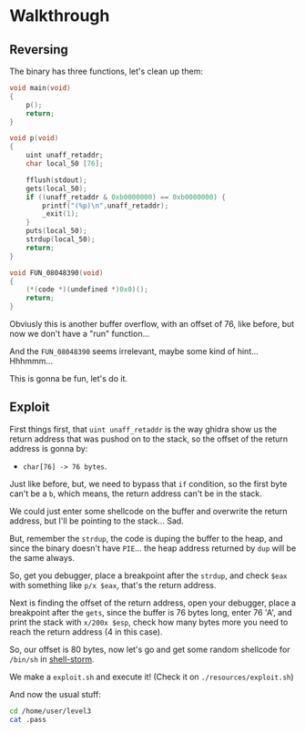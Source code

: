# Walkthrough

## Reversing

The binary has three functions, let's clean up them:
```c
void main(void)
{
    p();
    return;
}

void p(void)
{
    uint unaff_retaddr;
    char local_50 [76];

    fflush(stdout);
    gets(local_50);
    if ((unaff_retaddr & 0xb0000000) == 0xb0000000) {
        printf("(%p)\n",unaff_retaddr);
        _exit(1);
    }
    puts(local_50);
    strdup(local_50);
    return;
}

void FUN_08048390(void)
{
    (*(code *)(undefined *)0x0)();
    return;
}
```

Obviusly this is another buffer overflow, with an offset of 76, like before,
but now we don't have a "run" function...

And the `FUN_08048390` seems irrelevant, maybe some kind of hint... Hhhmmm...

This is gonna be fun, let's do it.

## Exploit

First things first, that `uint unaff_retaddr` is the way ghidra show us the
return address that was pushod on to the stack, so the offset of the return
address is gonna by:
- `char[76] -> 76 bytes`.

Just like before, but, we need to bypass that `if` condition, so the first byte
can't be a `b`, which means, the return address can't be in the stack.

We could just enter some shellcode on the buffer and overwrite the return
address, but I'll be pointing to the stack... Sad.

But, remember the `strdup`, the code is duping the buffer to the heap, and
since the binary doesn't have `PIE`... the heap address returned by `dup` will
be the same always.

So, get you debugger, place a breakpoint after the `strdup`, and check `$eax`
with something like `p/x $eax`, that's the return address.

Next is finding the offset of the return address, open your debugger, place a
breakpoint after the `gets`, since the buffer is 76 bytes long, enter 76 'A',
and print the stack with `x/200x $esp`, check how many bytes more you need
to reach the return address (4 in this case).

So, our offset is 80 bytes, now let's go and get some random shellcode for
`/bin/sh` in [shell-storm](https://shell-storm.org/shellcode/index.html).

We make a `exploit.sh` and execute it! (Check it on `./resources/exploit.sh`)

And now the usual stuff:
```bash
cd /home/user/level3
cat .pass
```
